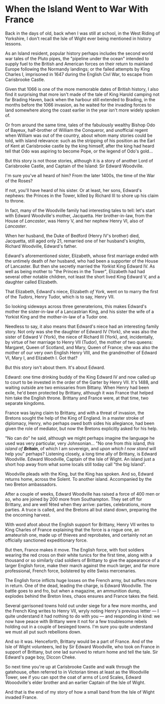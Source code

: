# When the Island Went to War With France

Back in the days of old, back when I was still at school, in the West Riding of Yorkshire, I don't recall the Isle of Wight ever being mentioned in history lessons.

As an Island resident, popular history perhaps includes the second world war tales of the Pluto pipes, the "pipeline under the ocean" intended to supply fuel to the British and American forces on their return to mainland Europe following the Normandy landings; or the failed attempts by King Charles I, imprisoned in 1647 during the English Civl War, to escape from Carisbrooke Castle.

Given that 1066 is one of the more memorable dates of British history, I also find it surprising that more isn't made of the tale of King Harold camping not far Brading Haven, back when the harbour still extended to Brading, in the months before the 1066 invasion, as he waited for the invading forces to land somewhere along the coast earlier in the year isn't more widely spoken of.

Or from around the same time, tales of the fabulously wealthy Bishop Odo of Bayeux, half-brother of William the Conqueror, and unofficial regent when William was out of the country, about whom many stories could be told, with island relevance: such as the stripping of his position as the Earl of Kent at Carisbrooke castle by the king himself, after the king had heard tell that Odo was aspiring to become Pope, or the legend of Odo's gold...

But this story is not those stories, although it is a story of another Lord of Carisbrooke Castle, and Captain of the Island: Sir Edward Woodville.

I'm sure you've all heard of him? From the later 1400s, the time of the War of the Roses?

If not, you'll have heard of his sister. Or at least, her sons, Edward's nephews: the Princes in the Tower, killed by Richard III to shore up his claim to throne.

In fact, many of the Woodville family had interesting tales to tell: let's start with Edward Woodville's mother, Jacquetta. Her brother-in-law, from the House of *Lancaster*, was Henry V, and her nephew Henry VI, also of *Lancaster*.

When her husband, the Duke of Bedford (Henry IV's brother) died, Jacquetta, still aged only 21, remarried one of her husband's knights, Richard Woodville, Edward's father.

Edward's aforementioned sister, Elizabeth, whose first marriage ended with the untimely death of *her* husband, who had been a supporter of the House of Lancaster. But then she secretly married the *York*ist King Edward IV. As well as being mother to "the Princes in the Tower", Elizabeth had had several other notable children, not least the short lived King Edward V, and a daughter called Elizabeth.

That Elizabeth, Edward's niece, Elizabeth *of York*, went on to marry the first of the *Tudors*, Henry Tudor, which is to say, Henry VII.

So looking sideways across three generaterions, this makes Edward's mother the sister-in-law of a Lancastrian King, and his sister the wife of a Yorkist King and the mother-in-law of a Tudor one.

Needless to say, it also means that Edward's niece had an interesting family story. Not only was she the daughter of Edward IV (York), she was also the sister of Edward V (York), the niece of Richard III (York), and, incidentally, by virtue of her marriage to Henry VII (Tudor), the mother of two queens: Margaret, Queen of Scotland, and Mary, Queen of France; she was also the mother of our very own English Henry VIII, and the grandmother of Edward VI, Mary I, and Elizabeth I. Got that?

But this story isn't about them. It's about Edward.

Edward: one time drinking buddy of the King Edward IV and now called up to court to be invested in the order of the Garter by Henry VII. It's 1488, and waiting outside are two emissaries from Bittany. When Henry had been exile, he'd been protected by Brittany, although it was France that helped him take the English throne. Brittany and France were, at that time, two separate kingdoms.

France was laying claim to Brittany, and with a threat of invasion, the Bretons sought the help of the King of England. In a master stroke of diplomacy, Henry, who perhaps owed both sides his allegiance, had been given the role of mediator, but now the Bretons explicitly asked for his help.

"No can do" he said, although we might perhaps imagine the language he used was very particular, very Johnsonian... "No one from *this* island, *this island of __Britain__*, of which I am sovereign, and *upon which I now stand* will help you" perhaps? Listening closely, a long time ally of Brittany, is Edward Woodville. Edward Woodville, Captain of the Isle of Wight. An island just a short hop away from what some locals still today call "the big Island".

Woodville pleads with the King, but the King has spoken. And so, Edward returns home, across the Solent. To another island. Accompanied by the two Breton ambassadors.

After a couple of weeks, Edward Woodville has raised a force of 400 men or so, who are joined by 200 more from Southampton. They set off for Brittany, and are well fêted when they arrive: parties, celebrations, more parties. A truce is called, and the Bretons all but stand down, preparing the the oncoming harvest.

With word afoot about the English support for Brittany, Henry VII writes to King Charles of France explaining that the force is a rogue one, an amateurish one, made up of thieves and reprobates, and certainly not an officially sanctioned expeditionary force.

But then, France makes it move. The English force, with foot soldiers wearing the red cross on their white tunics for the first time, along with a thousand or so similarly clad soldiers of Brittany to give the appearance of a larger English force, make their march against the much larger, and far more professional, French force, bolstered by elite Swiss mercenaries.

The English force inflicts huge losses on the French army, but suffers more in return. One of the dead, leading the charge, is Edward Woodville. The battle goes to and fro, but when a magazine, an ammunition dump, explodes behind the Breton lines, chaos ensures and France takes the field.

Several garrisoned towns hold out under siege for a few more months, and the French King writes to Henry VII, wryly noting Henry's previous letter — I quite understand it had nothing to do with you — and responding in kind: we now have peace with Brittany were it not for a few troublesome rebels holding out in a couple of besieged towns. I'm sure you quite understand we must all put such rebellions down.

And so it was. Henceforth, Brittany would be a part of France. And of the Isle of Wight volunteers, led by Sir Edward Woodville, who took on France in support of Brittany, but one lad survived to return home and tell the tale. Sir Edward's page boy, Diccon Cheke.

So next time you're up at Carisbrooke Castle and walk through the gatehouse, often referred to in Victorian times at least as the Woodville Tower, see if you can spot the coat of arms of Lord Scales, Edward Wooodville's elder brother and an earlier Captain of the Isle of Wight.

And that is the end of my story of how a small band from the Isle of Wight invaded France.
